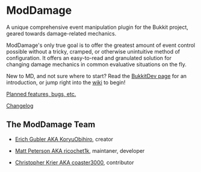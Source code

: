 ModDamage
=========
A unique comprehensive event manipulation plugin for the Bukkit project, geared towards damage-related mechanics.

ModDamage's only true goal is to offer the greatest amount of event control possible without a tricky, cramped,
or otherwise unintuitive method of configuration.
It offers an easy-to-read and granulated solution for changing damage mechanics in common evaluative situations on the fly.

New to MD, and not sure where to start? Read the [BukkitDev page](http://dev.bukkit.org/bukkit-plugins/moddamage/)
for an introduction, or jump right into the [wiki](https://www.github.com/ModDamage/ModDamage/wiki) to begin!

[Planned features, bugs, etc.](https://github.com/ModDamage/ModDamage/issues)

[Changelog](http://www.github.com/ModDamage/ModDamage/wiki/Changelog)

The ModDamage Team
--------------------

* [Erich Gubler AKA KoryuObihiro](https://github.com/KoryuObihiro), creator

* [Matt Peterson AKA ricochet1k](https://github.com/ricochet1k), maintaner, developer

* [Christopher Krier AKA coaster3000](https://github.com/coaster3000), contributor
